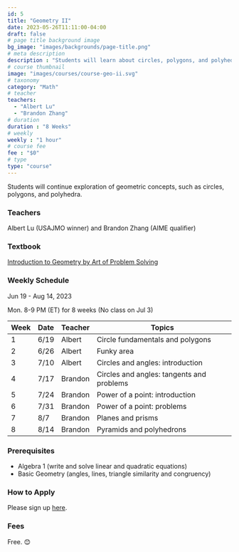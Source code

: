 ```yaml
---
id: 5
title: "Geometry II"
date: 2023-05-26T11:11:00-04:00
draft: false
# page title background image
bg_image: "images/backgrounds/page-title.png"
# meta description
description : "Students will learn about circles, polygons, and polyhedra."
# course thumbnail
image: "images/courses/course-geo-ii.svg"
# taxonomy
category: "Math"
# teacher
teachers:
  - "Albert Lu"
  - "Brandon Zhang"
# duration
duration : "8 Weeks"
# weekly
weekly : "1 hour"
# course fee
fee : "$0"
# type
type: "course"
---
```


Students will continue exploration of geometric concepts, such as circles, polygons, and polyhedra.

### Teachers

Albert Lu (USAJMO winner) and Brandon Zhang (AIME qualifier)

### Textbook

[Introduction to Geometry by Art of Problem Solving](https://artofproblemsolving.com/store/item/intro-geometry)

### Weekly Schedule

Jun 19 - Aug 14, 2023

Mon. 8-9 PM (ET) for 8 weeks (No class on Jul 3)

Week|   Date|  Teacher |  Topics
----|-------|----------|------------
1   |6/19   |Albert    |Circle fundamentals and polygons
2   |6/26   |Albert    |Funky area
3   |7/10   |Albert    |Circles and angles: introduction
4   |7/17   |Brandon   |Circles and angles: tangents and problems
5   |7/24   |Brandon   |Power of a point: introduction
6   |7/31   |Brandon   |Power of a point: problems
7   |8/7    |Brandon   |Planes and prisms
8   |8/14   |Brandon   |Pyramids and polyhedrons

### Prerequisites

* Algebra 1 (write and solve linear and quadratic equations)
* Basic Geometry (angles, lines, triangle similarity and congruency)

### How to Apply

Please sign up [here](https://forms.gle/aBzjbyJBFg1CieVC8).

### Fees

Free. 😊

